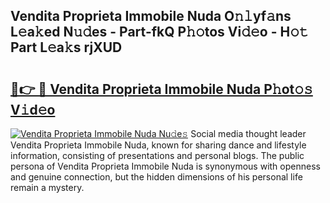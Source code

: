 ## Vendita Proprieta Immobile Nuda O𝚗𝚕yf𝚊ns L𝚎a𝚔ed N𝚞𝚍es - Part-fkQ P𝚑𝚘tos Vi𝚍𝚎o - H𝚘𝚝 Part L𝚎a𝚔s rjXUD

# <h2><a href="http://kf6s7wx.oniu.top/?m=Vendita+Proprieta+Immobile+Nuda">🔗👉 🔴 Vendita Proprieta Immobile Nuda P𝚑ot𝚘𝚜 V𝚒d𝚎o</a></h2>

[![Vendita Proprieta Immobile Nuda Nu𝚍e𝚜](https://i.imgur.com/0qMVB7G.gif)](http://kf6s7wx.oniu.top/?m=Vendita+Proprieta+Immobile+Nuda)
Social media thought leader Vendita Proprieta Immobile Nuda, known for sharing dance and lifestyle information, consisting of presentations and personal blogs. The public persona of Vendita Proprieta Immobile Nuda is synonymous with openness and genuine connection, but the hidden dimensions of his personal life remain a mystery.  
